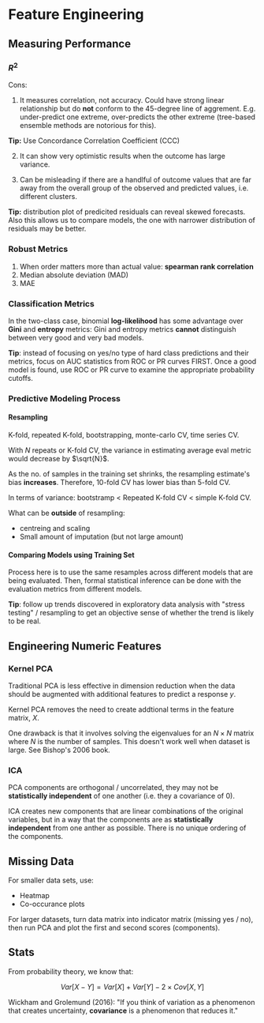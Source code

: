 # Feature Engineering

## Measuring Performance

### $R^2$

Cons:

1. It measures correlation, not accuracy. Could have strong linear relationship but do **not** conform to the 45-degree line of aggrement. E.g. under-predict one extreme, over-predicts the other extreme (tree-based ensemble methods are notorious for this).

**Tip:** Use Concordance Correlation Coefficient (CCC)

2. It can show very optimistic results when the outcome has large variance.

3. Can be misleading if there are a handlful of outcome values that are far away from the overall group of the observed and predicted values, i.e. different clusters.

**Tip:** distribution plot of predicited residuals can reveal skewed forecasts.
Also this allows us to compare models, the one with narrower distribution
of residuals may be better.

### Robust Metrics

1. When order matters more than actual value: **spearman rank correlation**
2. Median absolute deviation (MAD)
3. MAE

### Classification Metrics

In the two-class case, binomial **log-likelihood** has some advantage over
**Gini** and **entropy** metrics: Gini and entropy metrics **cannot** distinguish between very good and very bad models.

**Tip**: instead of focusing on yes/no type of hard class predictions and their metrics, focus on AUC statistics from ROC or PR curves FIRST. Once a good model is found, use ROC or PR curve to examine the appropriate probability cutoffs.

### Predictive Modeling Process

#### Resampling

K-fold, repeated K-fold, bootstrapping, monte-carlo CV, time series CV.

With $N$ repeats or K-fold CV, the variance in estimating average eval metric would decrease by $\sqrt{N}$.

As the no. of samples in the training set shrinks, the resampling estimate's bias **increases**. Therefore, 10-fold CV has lower bias than 5-fold CV.

In terms of variance: bootstramp < Repeated K-fold CV < simple K-fold CV.

What can be **outside** of resampling:

- centreing and scaling
- Small amount of imputation (but not large amount)

#### Comparing Models using Training Set

Process here is to use the same resamples across different models that are being evaluated.
Then, formal statistical inference can be done with the evaluation metrics from different models.

**Tip**: follow up trends discovered in exploratory data analysis with "stress testing" / resampling to get an objective sense of whether the trend is likely to be real.

## Engineering Numeric Features

### Kernel PCA

Traditional PCA is less effective in dimension reduction when the data should
be augmented with additional features to predict a response $y$.

Kernel PCA removes the need to create addtional terms in the feature matrix,
$X$.

One drawback is that it involves solving the eigenvalues for an $N \times N$
matrix where $N$ is the number of samples. This doesn't work well when dataset
is large. See Bishop's 2006 book.

### ICA

PCA components are orthogonal / uncorrelated, they may not be **statistically independent** of one another (i.e. they a covariance of 0).

ICA creates new components that are linear combinations of the original
variables, but in a way that the components are as **statistically independent**
from one anther as possible. There is no unique ordering of the components.

## Missing Data

For smaller data sets, use:

- Heatmap
- Co-occurance plots

For larger datasets, turn data matrix into indicator matrix (missing yes / no),
then run PCA and plot the first and second scores (components).

## Stats

From probability theory, we know that:

$$ Var[X-Y] = Var[X] + Var[Y] - 2 \times Cov[X, Y] $$

Wickham and Grolemund (2016): "If you think of variation as a phenomenon that creates uncertainty,
**covariance** is a phenomenon that reduces it."



